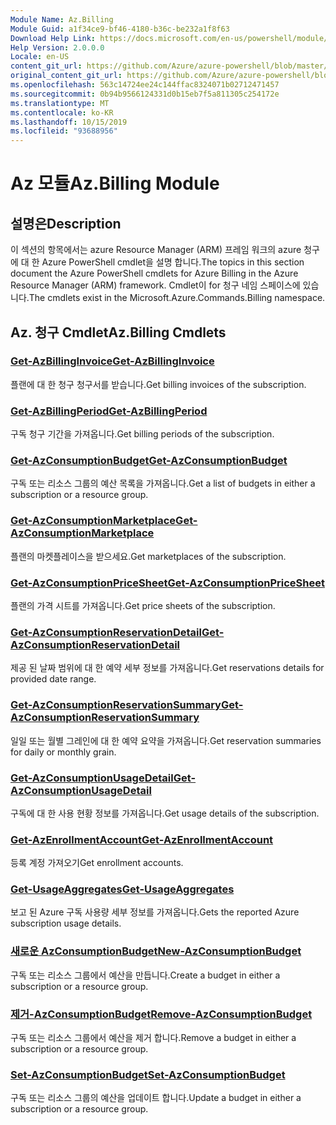 ```yaml
---
Module Name: Az.Billing
Module Guid: a1f34ce9-bf46-4180-b36c-be232a1f8f63
Download Help Link: https://docs.microsoft.com/en-us/powershell/module/az.billing
Help Version: 2.0.0.0
Locale: en-US
content_git_url: https://github.com/Azure/azure-powershell/blob/master/src/Billing/Billing/help/Az.Billing.md
original_content_git_url: https://github.com/Azure/azure-powershell/blob/master/src/Billing/Billing/help/Az.Billing.md
ms.openlocfilehash: 563c14724ee24c144ffac8324071b02712471457
ms.sourcegitcommit: 0b94b9566124331d0b15eb7f5a811305c254172e
ms.translationtype: MT
ms.contentlocale: ko-KR
ms.lasthandoff: 10/15/2019
ms.locfileid: "93688956"
---
```

# <span data-ttu-id="8553d-101">Az 모듈</span><span class="sxs-lookup"><span data-stu-id="8553d-101">Az.Billing Module</span></span>
## <span data-ttu-id="8553d-102">설명은</span><span class="sxs-lookup"><span data-stu-id="8553d-102">Description</span></span>
<span data-ttu-id="8553d-103">이 섹션의 항목에서는 azure Resource Manager (ARM) 프레임 워크의 azure 청구에 대 한 Azure PowerShell cmdlet을 설명 합니다.</span><span class="sxs-lookup"><span data-stu-id="8553d-103">The topics in this section document the Azure PowerShell cmdlets for Azure Billing in the Azure Resource Manager (ARM) framework.</span></span> <span data-ttu-id="8553d-104">Cmdlet이 for 청구 네임 스페이스에 있습니다.</span><span class="sxs-lookup"><span data-stu-id="8553d-104">The cmdlets exist in the Microsoft.Azure.Commands.Billing namespace.</span></span>

## <span data-ttu-id="8553d-105">Az. 청구 Cmdlet</span><span class="sxs-lookup"><span data-stu-id="8553d-105">Az.Billing Cmdlets</span></span>
### [<span data-ttu-id="8553d-106">Get-AzBillingInvoice</span><span class="sxs-lookup"><span data-stu-id="8553d-106">Get-AzBillingInvoice</span></span>](Get-AzBillingInvoice.md)
<span data-ttu-id="8553d-107">플랜에 대 한 청구 청구서를 받습니다.</span><span class="sxs-lookup"><span data-stu-id="8553d-107">Get billing invoices of the subscription.</span></span>

### [<span data-ttu-id="8553d-108">Get-AzBillingPeriod</span><span class="sxs-lookup"><span data-stu-id="8553d-108">Get-AzBillingPeriod</span></span>](Get-AzBillingPeriod.md)
<span data-ttu-id="8553d-109">구독 청구 기간을 가져옵니다.</span><span class="sxs-lookup"><span data-stu-id="8553d-109">Get billing periods of the subscription.</span></span>

### [<span data-ttu-id="8553d-110">Get-AzConsumptionBudget</span><span class="sxs-lookup"><span data-stu-id="8553d-110">Get-AzConsumptionBudget</span></span>](Get-AzConsumptionBudget.md)
<span data-ttu-id="8553d-111">구독 또는 리소스 그룹의 예산 목록을 가져옵니다.</span><span class="sxs-lookup"><span data-stu-id="8553d-111">Get a list of budgets in either a subscription or a resource group.</span></span>

### [<span data-ttu-id="8553d-112">Get-AzConsumptionMarketplace</span><span class="sxs-lookup"><span data-stu-id="8553d-112">Get-AzConsumptionMarketplace</span></span>](Get-AzConsumptionMarketplace.md)
<span data-ttu-id="8553d-113">플랜의 마켓플레이스을 받으세요.</span><span class="sxs-lookup"><span data-stu-id="8553d-113">Get marketplaces of the subscription.</span></span>

### [<span data-ttu-id="8553d-114">Get-AzConsumptionPriceSheet</span><span class="sxs-lookup"><span data-stu-id="8553d-114">Get-AzConsumptionPriceSheet</span></span>](Get-AzConsumptionPriceSheet.md)
<span data-ttu-id="8553d-115">플랜의 가격 시트를 가져옵니다.</span><span class="sxs-lookup"><span data-stu-id="8553d-115">Get price sheets of the subscription.</span></span>

### [<span data-ttu-id="8553d-116">Get-AzConsumptionReservationDetail</span><span class="sxs-lookup"><span data-stu-id="8553d-116">Get-AzConsumptionReservationDetail</span></span>](Get-AzConsumptionReservationDetail.md)
<span data-ttu-id="8553d-117">제공 된 날짜 범위에 대 한 예약 세부 정보를 가져옵니다.</span><span class="sxs-lookup"><span data-stu-id="8553d-117">Get reservations details for provided date range.</span></span>

### [<span data-ttu-id="8553d-118">Get-AzConsumptionReservationSummary</span><span class="sxs-lookup"><span data-stu-id="8553d-118">Get-AzConsumptionReservationSummary</span></span>](Get-AzConsumptionReservationSummary.md)
<span data-ttu-id="8553d-119">일일 또는 월별 그레인에 대 한 예약 요약을 가져옵니다.</span><span class="sxs-lookup"><span data-stu-id="8553d-119">Get reservation summaries for daily or monthly grain.</span></span>

### [<span data-ttu-id="8553d-120">Get-AzConsumptionUsageDetail</span><span class="sxs-lookup"><span data-stu-id="8553d-120">Get-AzConsumptionUsageDetail</span></span>](Get-AzConsumptionUsageDetail.md)
<span data-ttu-id="8553d-121">구독에 대 한 사용 현황 정보를 가져옵니다.</span><span class="sxs-lookup"><span data-stu-id="8553d-121">Get usage details of the subscription.</span></span>

### [<span data-ttu-id="8553d-122">Get-AzEnrollmentAccount</span><span class="sxs-lookup"><span data-stu-id="8553d-122">Get-AzEnrollmentAccount</span></span>](Get-AzEnrollmentAccount.md)
<span data-ttu-id="8553d-123">등록 계정 가져오기</span><span class="sxs-lookup"><span data-stu-id="8553d-123">Get enrollment accounts.</span></span>

### [<span data-ttu-id="8553d-124">Get-UsageAggregates</span><span class="sxs-lookup"><span data-stu-id="8553d-124">Get-UsageAggregates</span></span>](Get-UsageAggregates.md)
<span data-ttu-id="8553d-125">보고 된 Azure 구독 사용량 세부 정보를 가져옵니다.</span><span class="sxs-lookup"><span data-stu-id="8553d-125">Gets the reported Azure subscription usage details.</span></span>

### [<span data-ttu-id="8553d-126">새로운 AzConsumptionBudget</span><span class="sxs-lookup"><span data-stu-id="8553d-126">New-AzConsumptionBudget</span></span>](New-AzConsumptionBudget.md)
<span data-ttu-id="8553d-127">구독 또는 리소스 그룹에서 예산을 만듭니다.</span><span class="sxs-lookup"><span data-stu-id="8553d-127">Create a budget in either a subscription or a resource group.</span></span>

### [<span data-ttu-id="8553d-128">제거-AzConsumptionBudget</span><span class="sxs-lookup"><span data-stu-id="8553d-128">Remove-AzConsumptionBudget</span></span>](Remove-AzConsumptionBudget.md)
<span data-ttu-id="8553d-129">구독 또는 리소스 그룹에서 예산을 제거 합니다.</span><span class="sxs-lookup"><span data-stu-id="8553d-129">Remove a budget in either a subscription or a resource group.</span></span>

### [<span data-ttu-id="8553d-130">Set-AzConsumptionBudget</span><span class="sxs-lookup"><span data-stu-id="8553d-130">Set-AzConsumptionBudget</span></span>](Set-AzConsumptionBudget.md)
<span data-ttu-id="8553d-131">구독 또는 리소스 그룹의 예산을 업데이트 합니다.</span><span class="sxs-lookup"><span data-stu-id="8553d-131">Update a budget in either a subscription or a resource group.</span></span>

